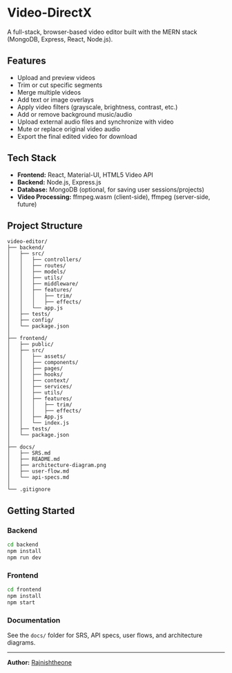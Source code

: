 # Video-DirectX

A full-stack, browser-based video editor built with the MERN stack (MongoDB, Express, React, Node.js).

## Features
- Upload and preview videos
- Trim or cut specific segments
- Merge multiple videos
- Add text or image overlays
- Apply video filters (grayscale, brightness, contrast, etc.)
- Add or remove background music/audio
- Upload external audio files and synchronize with video
- Mute or replace original video audio
- Export the final edited video for download

## Tech Stack
- **Frontend:** React, Material-UI, HTML5 Video API
- **Backend:** Node.js, Express.js
- **Database:** MongoDB (optional, for saving user sessions/projects)
- **Video Processing:** ffmpeg.wasm (client-side), ffmpeg (server-side, future)

## Project Structure
```
video-editor/
├── backend/
│   ├── src/
│   │   ├── controllers/
│   │   ├── routes/
│   │   ├── models/
│   │   ├── utils/
│   │   ├── middleware/
│   │   ├── features/
│   │   │   ├── trim/
│   │   │   ├── effects/
│   │   └── app.js
│   ├── tests/
│   ├── config/
│   └── package.json
│
├── frontend/
│   ├── public/
│   ├── src/
│   │   ├── assets/
│   │   ├── components/
│   │   ├── pages/
│   │   ├── hooks/
│   │   ├── context/
│   │   ├── services/
│   │   ├── utils/
│   │   ├── features/
│   │   │   ├── trim/
│   │   │   ├── effects/
│   │   ├── App.js
│   │   └── index.js
│   ├── tests/
│   └── package.json
│
├── docs/
│   ├── SRS.md
│   ├── README.md
│   ├── architecture-diagram.png
│   ├── user-flow.md
│   └── api-specs.md
│
└── .gitignore
```

## Getting Started

### Backend
```bash
cd backend
npm install
npm run dev
```

### Frontend
```bash
cd frontend
npm install
npm start
```

### Documentation
See the `docs/` folder for SRS, API specs, user flows, and architecture diagrams.

---

**Author:** [Rajnishtheone](https://github.com/Rajnishtheone)
